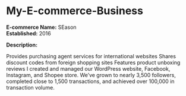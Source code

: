 # My-E-commerce-Business

<b>E-commerce Name:</b> SEason </br>
<b>Established:</b> 2016

<b>Description:</b>

Provides purchasing agent services for international websites
Shares discount codes from foreign shopping sites
Features product unboxing reviews
I created and managed our WordPress website, Facebook, Instagram, and Shopee store. We’ve grown to nearly 3,500 followers, completed close to 1,500 transactions, and achieved over 100,000 in transaction volume.
